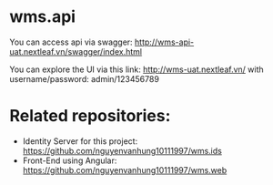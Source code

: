 # wms.api
You can access api via swagger: http://wms-api-uat.nextleaf.vn/swagger/index.html

You can explore the UI via this link: http://wms-uat.nextleaf.vn/ with username/password: admin/123456789

# Related repositories:
- Identity Server for this project: https://github.com/nguyenvanhung10111997/wms.ids
- Front-End using Angular: https://github.com/nguyenvanhung10111997/wms.web
